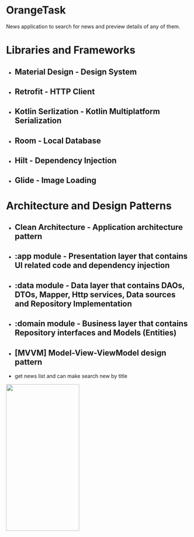 # OrangeTask
News application to search for news and preview details of any of them.

# Libraries and Frameworks
- ## Material Design - Design System
* ## Retrofit - HTTP Client
+ ## Kotlin Serlization - Kotlin Multiplatform Serialization
- ## Room - Local Database
- ## Hilt - Dependency Injection
- ## Glide - Image Loading

# Architecture and Design Patterns
- ## Clean Architecture - Application architecture pattern
* ## :app module - Presentation layer that contains UI related code and dependency injection
+ ## :data module - Data layer that contains DAOs, DTOs, Mapper, Http services, Data sources and Repository Implementation
+ ## :domain module - Business layer that contains Repository interfaces and Models (Entities)
+ ## [MVVM] Model-View-ViewModel design pattern

* get news list and can make search new by title
<img src="https://github.com/mohamedsafwatnassar/OrangeTask/assets/55391701/5f4f4f74-47ea-4261-99cb-83ea83cab001" width="200" height="400" />



